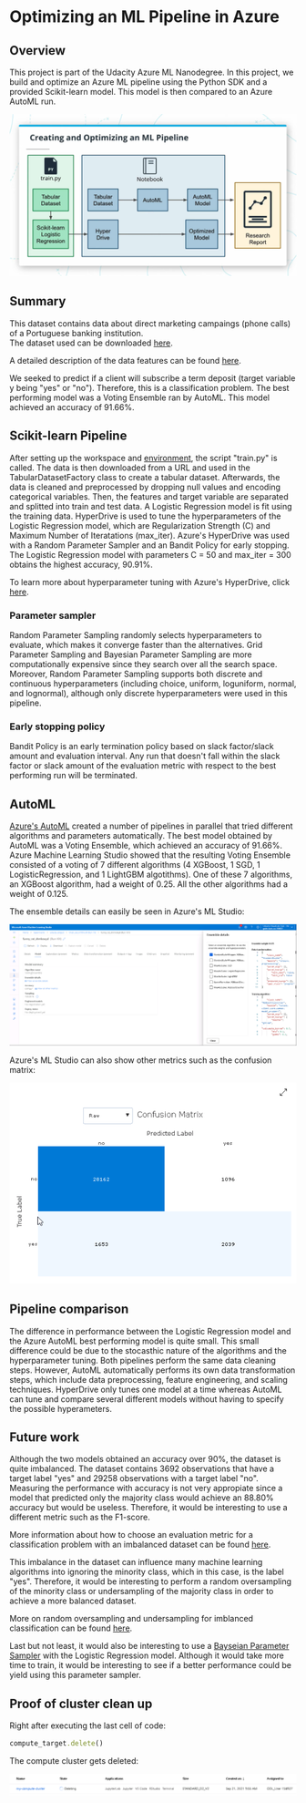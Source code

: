 # Optimizing an ML Pipeline in Azure

## Overview

This project is part of the Udacity Azure ML Nanodegree.
In this project, we build and optimize an Azure ML pipeline using the Python SDK and a provided Scikit-learn model.
This model is then compared to an Azure AutoML run.

![Project Overview](/img/project_overview.png)

## Summary

This dataset contains data about direct marketing campaings (phone calls) of a Portuguese banking institution.  
The dataset used can be downloaded [here](https://automlsamplenotebookdata.blob.core.windows.net/automl-sample-notebook-data/bankmarketing_train.csv).

A detailed description of the data features can be found [here](https://archive.ics.uci.edu/ml/datasets/bank+marketing#).

We seeked to predict if a client will subscribe a term deposit (target variable y being "yes" or "no"). Therefore, this is a classification problem.
The best performing model was a Voting Ensemble ran by AutoML. This model achieved an accuracy of 91.66%.

## Scikit-learn Pipeline

After setting up the workspace and [environment](https://docs.microsoft.com/en-us/azure/machine-learning/how-to-use-environments), the script "train.py" is called. The data is then downloaded from a URL and used in the TabularDatasetFactory class to create a tabular dataset. Afterwards, the data is cleaned and preprocessed by dropping null values and encoding categorical variables. 
Then, the features and target variable are separated and splitted into train and test data. 
A Logistic Regression model is fit using the training data. 
HyperDrive is used to tune the hyperparameters of the Logistic Regression model, which are Regularization Strength (C) and Maximum Number of Iteratations (max_iter).
Azure's HyperDrive was used with a Random Parameter Sampler and an Bandit Policy for early stopping.
The Logistic Regression model with parameters C = 50 and max_iter = 300 obtains the highest accuracy, 90.91%. 

To learn more about hyperparameter tuning with Azure's HyperDrive, click [here](https://docs.microsoft.com/en-us/azure/machine-learning/how-to-tune-hyperparameters).

### Parameter sampler

Random Parameter Sampling randomly selects hyperparameters to evaluate, which makes it converge faster than the alternatives.
Grid Parameter Sampling and Bayesian Parameter Sampling are more computationally expensive since they search over all the search space.
Moreover, Random Parameter Sampling supports both discrete and continuous hyperparameters (including choice, uniform, loguniform, normal, and lognormal), although only discrete hyperparameters were used in this pipeline.

### Early stopping policy

Bandit Policy is an early termination policy based on slack factor/slack amount and evaluation interval. 
Any run that doesn't fall within the slack factor or slack amount of the evaluation metric with respect to the best performing run will be terminated.

## AutoML

[Azure's AutoML](https://docs.microsoft.com/en-us/azure/machine-learning/concept-automated-ml) created a number of pipelines in parallel that tried different algorithms and parameters automatically. 
The best model obtained by AutoML was a Voting Ensemble, which achieved an accuracy of 91.66%.
Azure Machine Learning Studio showed that the resulting Voting Ensemble consisted of a voting of 7 different algorithms (4 XGBoost, 1 SGD, 1 LogisticRegression, and 1 LightGBM algotithms).
One of these 7 algorithms, an XGBoost algorithm, had a weight of 0.25. All the other algorithms had a weight of 0.125.  
  
The ensemble details can easily be seen in Azure's ML Studio:

![Voting Ensemble](/img/voting_ensemble.png)

Azure's ML Studio can also show other metrics such as the confusion matrix:

![AutoML Confusion Matrix](/img/automl_confusion_matrix.png)

## Pipeline comparison

The difference in performance between the Logistic Regression model and the Azure AutoML best performing model is quite small. 
This small difference could be due to the stocasthic nature of the algorithms and the hyperparameter tuning.
Both pipelines perform the same data cleaning steps. However, AutoML automatically performs its own data transformation steps, which include data preprocessing, feature engineering, and scaling techniques.
HyperDrive only tunes one model at a time whereas AutoML can tune and compare several different models without having to specify the possible hyperameters.


## Future work

Although the two models obtained an accuracy over 90%, the dataset is quite imbalanced. 
The dataset contains 3692 observations that have a target label "yes" and 29258 observations with a target label "no".
Measuring the performance with accuracy is not very appropiate since a model that predicted only the majority class would achieve an 88.80% accuracy but would be useless.
Therefore, it would be interesting to use a different metric such as the F1-score.

More information about how to choose an evaluation metric for a classification problem with an imbalanced dataset can be found [here](https://machinelearningmastery.com/tour-of-evaluation-metrics-for-imbalanced-classification/).

This imbalance in the dataset can influence many machine learning algorithms into ignoring the minority class, which in this case, is the label "yes".
Therefore, it would be interesting to perform a random oversampling of the minority class or undersampling of the majority class in order to achieve a more balanced dataset.

More on random oversampling and undersampling for imblanced classification can be found [here](https://machinelearningmastery.com/random-oversampling-and-undersampling-for-imbalanced-classification/).

Last but not least, it would also be interesting to use a [Bayseian Parameter Sampler](https://docs.microsoft.com/en-us/python/api/azureml-train-core/azureml.train.hyperdrive.bayesianparametersampling?view=azure-ml-py) with the Logistic Regression model.
Although it would take more time to train, it would be interesting to see if a better performance could be yield using this parameter sampler.


## Proof of cluster clean up

Right after executing the last cell of code:

```ruby
compute_target.delete()
```

The compute cluster gets deleted:

![Cluster Cleanup](/img/cluster_cleanup.png)


